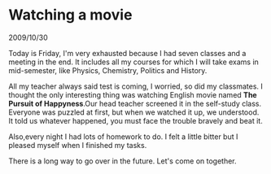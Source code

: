 # Watching a movie
2009/10/30

Today is Friday, I'm very exhausted because I had seven classes and a meeting in the end. It includes all my courses for which I will take exams in mid-semester, like Physics, Chemistry, Politics and History.

All my teacher always said test is coming, I worried, so did my classmates. I thought the only interesting thing was watching English movie named **The Pursuit of Happyness**.Our head teacher screened it in the self-study class. Everyone was puzzled at first, but when we watched it up, we understood. It told us whatever happened, you must face the trouble bravely and beat it.

Also,every night I had lots of homework to do. I felt a little bitter but I pleased myself when I finished my tasks.

There is a long way to go over in the future. Let's come on together.